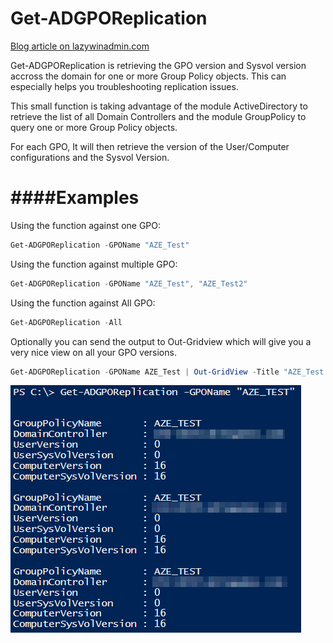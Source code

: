 Get-ADGPOReplication
===================

[Blog article on lazywinadmin.com](http://www.lazywinadmin.com/2014/10/powershell-check-gpo-replication.html)

Get-ADGPOReplication is retrieving the GPO version and Sysvol version accross the domain for one or more Group Policy objects. This can especially helps you troubleshooting replication issues.

This small function is taking advantage of the module ActiveDirectory to retrieve the list of all Domain Controllers and the module GroupPolicy to query one or more Group Policy objects.

For each GPO, It will then retrieve the version of the User/Computer configurations and the Sysvol Version.


####Examples
=================
Using the function against one GPO:
```PowerShell
Get-ADGPOReplication -GPOName "AZE_Test"
```
Using the function against multiple GPO:
```PowerShell
Get-ADGPOReplication -GPOName "AZE_Test", "AZE_Test2"
```
Using the function against All GPO:
```PowerShell
Get-ADGPOReplication -All
```
Optionally you can send the output to Out-Gridview which will give you a very nice view on all your GPO versions.
```PowerShell
Get-ADGPOReplication -GPOName AZE_Test | Out-GridView -Title "AZE_Test $(Get-Date)"
```

![alt tag](images/Get-ADGPOReplication01.png "DataGrid Example")
